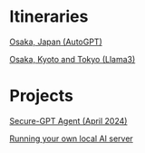 # Itineraries
[Osaka, Japan (AutoGPT)](trips/osaka_december_2024.md)

[Osaka, Kyoto and Tokyo (Llama3)](trips/osaka_kyoto_tokyo.md)

# Projects
[Secure-GPT Agent (April 2024)](projects/SecureAI.md)

[Running your own local AI server](projects/Local_AI_Server.md)

